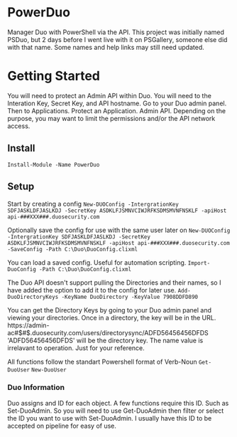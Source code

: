 # PowerDuo
Manager Duo with PowerShell via the API.
This project was initially named PSDuo, but 2 days before I went live with it on PSGallery, someone else did with that name. Some names and help links may still need updated.

# Getting Started
You will need to protect an Admin API within Duo. You will need to the Interation Key, Secret Key, and API hostname. 
Go to your Duo admin panel. Then to Applications. Protect an Application. Admin API.
Depending on the purpose, you may want to limit the permissions and/or the API network access. 

## Install
`Install-Module -Name PowerDuo`

## Setup
Start by creating a config
`New-DUOConfig -IntergrationKey SDFJASKLDFJASLKDJ -SecretKey ASDKLFJSMNVCIWJRFKSDMSMVNFNSKLF -apiHost api-###XXX###.duosecurity.com`

Optionally save the config for use with the same user later on
`New-DUOConfig -IntergrationKey SDFJASKLDFJASLKDJ -SecretKey ASDKLFJSMNVCIWJRFKSDMSMVNFNSKLF -apiHost api-###XXX###.duosecurity.com -SaveConfig -Path C:\Duo\DuoConfig.clixml`

You can load a saved config. Useful for automation scripting.
`Import-DuoConfig -Path C:\Duo\DuoConfig.clixml`

The Duo API doesn't support pulling the Directories and their names, so I have added the option to add it to the config for later use.
`Add-DuoDirectoryKeys -KeyName DuoDirectory -KeyValue 7908DDFD890`

You can get the Directory Keys by going to your Duo admin panel and viewing your directories. Once in a directory, the key will be in the URL.
https://admin-ac#$#$.duosecurity.com/users/directorysync/ADFD56456456DFDS
'ADFD56456456DFDS' will be the directory key. The name value is irrelavant to operation. Just for your reference. 

All functions follow the standart Powershell format of Verb-Noun
`Get-DuoUser`
`New-DuoUser`

### Duo Information
Duo assigns and ID for each object. A few functions require this ID. Such as Set-DuoAdmin. So you will need to use Get-DuoAdmin then filter or select the ID you want to use with Set-DuoAdmin. I usually have this ID to be accepted on pipeline for easy of use. 
